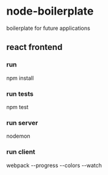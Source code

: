 # node-boilerplate
boilerplate for future applications

## react frontend

### run
npm install

### run tests
npm test

### run server
nodemon

### run client
webpack --progress --colors --watch
